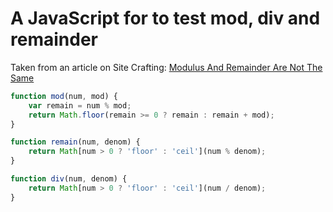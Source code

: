 # A JavaScript for to test mod, div and remainder

Taken from an article on Site Crafting: [Modulus And Remainder Are Not The Same](http://www.sitecrafting.com/blog/modulus-remainder/)

```javascript
function mod(num, mod) {
    var remain = num % mod;
    return Math.floor(remain >= 0 ? remain : remain + mod);
}

function remain(num, denom) {
    return Math[num > 0 ? 'floor' : 'ceil'](num % denom);
}

function div(num, denom) {
    return Math[num > 0 ? 'floor' : 'ceil'](num / denom);
}
```